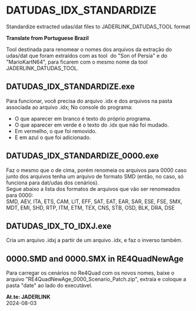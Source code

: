 # DATUDAS_IDX_STANDARDIZE

Standardize extracted udas/dat files to JADERLINK_DATUDAS_TOOL format

**Translate from Portuguese Brazil**

Tool destinada para renomear o nomes dos arquivos da extração do udas/dat que foram extraídos com as tool  do "Son of Persia" e do "MarioKartN64", para ficarem com o mesmo nome da tool JADERLINK_DATUDAS_TOOL.

## DATUDAS_IDX_STANDARDIZE.exe
Para funcionar, você precisa do arquivo .idx e dos arquivos na pasta associada ao arquivo .idx;
No console do programa:

* O que aparecer em branco é texto do próprio programa.
* O que aparecer em verde é o texto do .idx que não foi mudado.
* Em vermelho, o que foi removido.
* E em azul o que foi adicionado.

## DATUDAS_IDX_STANDARDIZE_0000.exe
Faz o mesmo que o de cima, porém renomeia os arquivos para 0000 caso junto dos arquivos tenha um arquivo de formato SMD (então, no caso, só funciona para dat/udas dos cenários).
<br>Segue abaixo a lista dos formatos de arquivos que vão ser renomeados para 0000:
<br>SMD, AEV, ITA, ETS, CAM, LIT, EFF, SAT, EAT, EAR, SAR, ESE, FSE, SMX, MDT, EMI, SHD, RTP, ITM, ETM, TEX, CNS, STB, OSD, BLK, DRA, DSE

## DATUDAS_IDX_TO_IDXJ.exe
Cria um arquivo .idxj a partir de um arquivo .idx, e faz o inverso também.

## 0000.SMD and 0000.SMX in RE4QuadNewAge
Para carregar os cenários no Re4Quad com os novos nomes, baixe o arquivo "RE4QuadNewAge_0000_Scenario_Patch.zip", extraia e coloque a pasta "date" ao lado do executável.

**At.te: JADERLINK**
<br>2024-08-03